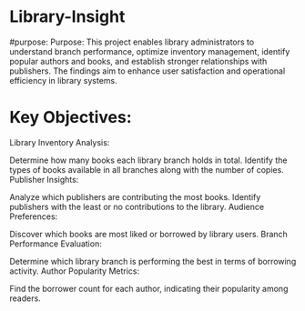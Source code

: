 # Library-Insight
#purpose:
Purpose:
This project enables library administrators to understand branch performance, optimize inventory management, identify popular authors and books, and establish stronger relationships with publishers. The findings aim to enhance user satisfaction and operational efficiency in library systems.

# Key Objectives:
Library Inventory Analysis:

Determine how many books each library branch holds in total.
Identify the types of books available in all branches along with the number of copies.
Publisher Insights:

Analyze which publishers are contributing the most books.
Identify publishers with the least or no contributions to the library.
Audience Preferences:

Discover which books are most liked or borrowed by library users.
Branch Performance Evaluation:

Determine which library branch is performing the best in terms of borrowing activity.
Author Popularity Metrics:

Find the borrower count for each author, indicating their popularity among readers.

